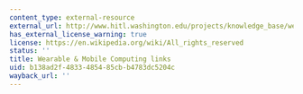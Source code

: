 ```yaml
---
content_type: external-resource
external_url: http://www.hitl.washington.edu/projects/knowledge_base/wearable.html
has_external_license_warning: true
license: https://en.wikipedia.org/wiki/All_rights_reserved
status: ''
title: Wearable & Mobile Computing links
uid: b138ad2f-4833-4854-85cb-b4783dc5204c
wayback_url: ''
---
```

